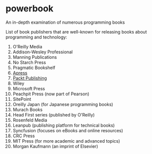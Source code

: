 # powerbook
An in-depth examination of numerous programming books


List of book publishers that are well-known for releasing books about programming and technology:

1. O'Reilly Media
2. Addison-Wesley Professional
3. Manning Publications
4. No Starch Press
5. Pragmatic Bookshelf
6. [Apress](https://www.apress.com/)
7. [Packt Publishing](https://www.packtpub.com/)
8. Wiley
9. Microsoft Press
10. Peachpit Press (now part of Pearson)
11. SitePoint
12. Oreilly Japan (for Japanese programming books)
13. Murach Books
14. Head First series (published by O'Reilly)
15. Rosenfeld Media
16. Leanpub (publishing platform for technical books)
17. Syncfusion (focuses on eBooks and online resources)
18. CRC Press
19. MIT Press (for more academic and advanced topics)
20. Morgan Kaufmann (an imprint of Elsevier)
